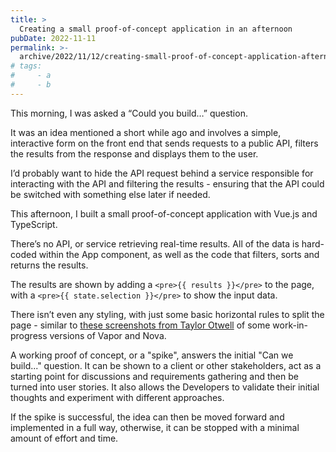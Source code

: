 ```yaml
---
title: >
  Creating a small proof-of-concept application in an afternoon
pubDate: 2022-11-11
permalink: >-
  archive/2022/11/12/creating-small-proof-of-concept-application-afternoon
# tags:
#     - a
#     - b
---
```


This morning, I was asked a “Could you build…” question.

It was an idea mentioned a short while ago and involves a simple, interactive form on the front end that sends requests to a public API, filters the results from the response and displays them to the user.

I’d probably want to hide the API request behind a service responsible for interacting with the API and filtering the results - ensuring that the API could be switched with something else later if needed.

This afternoon, I built a small proof-of-concept application with Vue.js and TypeScript.

There’s no API, or service retrieving real-time results. All of the data is hard-coded within the App component, as well as the code that filters, sorts and returns the results.

The results are shown by adding a `<pre>{{ results }}</pre>` to the page, with a `<pre>{{ state.selection }}</pre>` to show the input data.

There isn’t even any styling, with just some basic horizontal rules to split the page - similar to [these screenshots from Taylor Otwell](https://twitter.com/taylorotwell/status/1203356860818087944) of some work-in-progress versions of Vapor and Nova.

A working proof of concept, or a "spike", answers the initial "Can we build..." question. It can be shown to a client or other stakeholders, act as a starting point for discussions and requirements gathering and then be turned into user stories. It also allows the Developers to validate their initial thoughts and experiment with different approaches.

If the spike is successful, the idea can then be moved forward and implemented in a full way, otherwise, it can be stopped with a minimal amount of effort and time.
